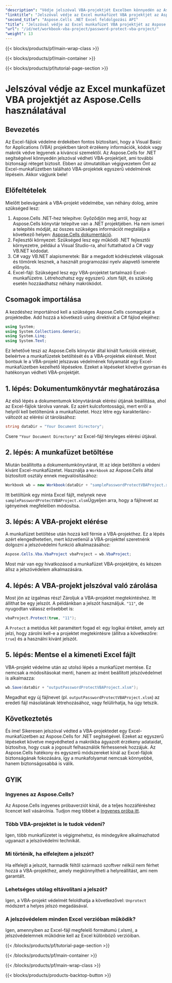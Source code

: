 ```yaml
---
"description": "Védje jelszóval VBA-projektjét Excelben könnyedén az Aspose.Cells for .NET segítségével. Kövesse ezt a lépésről lépésre szóló útmutatót a fokozott biztonság érdekében."
"linktitle": "Jelszóval védje az Excel munkafüzet VBA projektjét az Aspose.Cells használatával"
"second_title": "Aspose.Cells .NET Excel feldolgozási API"
"title": "Jelszóval védje az Excel munkafüzet VBA projektjét az Aspose.Cells használatával"
"url": "/id/net/workbook-vba-project/password-protect-vba-project/"
"weight": 13
---
```


{{< blocks/products/pf/main-wrap-class >}}

{{< blocks/products/pf/main-container >}}

{{< blocks/products/pf/tutorial-page-section >}}

# Jelszóval védje az Excel munkafüzet VBA projektjét az Aspose.Cells használatával

## Bevezetés
Az Excel-fájlok védelme érdekében fontos biztosítani, hogy a Visual Basic for Applications (VBA) projektben tárolt érzékeny információk, kódok vagy makrók védve legyenek a kíváncsi szemektől. Az Aspose.Cells for .NET segítségével könnyedén jelszóval védheti VBA-projektjeit, ami további biztonsági réteget biztosít. Ebben az útmutatóban végigvezetem Önt az Excel-munkafüzetben található VBA-projektek egyszerű védelmének lépésein. Akkor vágjunk bele!
## Előfeltételek
Mielőtt belevágnánk a VBA-projekt védelmébe, van néhány dolog, amire szükséged lesz:
1. Aspose.Cells .NET-hez telepítve: Győződjön meg arról, hogy az Aspose.Cells könyvtár telepítve van a .NET projektjében. Ha nem ismeri a telepítés módját, az összes szükséges információt megtalálja a következő helyen: [Aspose.Cells dokumentáció](https://reference.aspose.com/cells/net/).
2. Fejlesztői környezet: Szükséged lesz egy működő .NET fejlesztői környezetre, például a Visual Studio-ra, ahol futtathatod a C# vagy VB.NET kódodat.
3. C# vagy VB.NET alapismeretek: Bár a megadott kódrészletek világosak és tömörek lesznek, a használt programozási nyelv alapvető ismerete előnyös.
4. Excel-fájl: Szükséged lesz egy VBA-projektet tartalmazó Excel-munkafüzetre. Létrehozhatsz egy egyszerű .xlsm fájlt, és szükség esetén hozzáadhatsz néhány makrókódot.
## Csomagok importálása
A kezdéshez importálnod kell a szükséges Aspose.Cells csomagokat a projektedbe. Add hozzá a következő using direktívát a C# fájlod elejéhez:
```csharp
using System;
using System.Collections.Generic;
using System.Linq;
using System.Text;
```
Ez lehetővé teszi az Aspose.Cells könyvtár által kínált funkciók elérését, beleértve a munkafüzetek betöltését és a VBA-projektek elérését.
Most bontsuk le a VBA-projekt jelszavas védelmének folyamatát egy Excel-munkafüzetben kezelhető lépésekre. Ezeket a lépéseket követve gyorsan és hatékonyan védheti VBA-projektjét.
## 1. lépés: Dokumentumkönyvtár meghatározása
Az első lépés a dokumentumok könyvtárának elérési útjának beállítása, ahol az Excel-fájlok tárolva vannak. Ez azért kulcsfontosságú, mert erről a helyről kell betöltenünk a munkafüzetet. Hozz létre egy karakterlánc-változót az elérési út tárolásához:
```csharp
string dataDir = "Your Document Directory";
```
Csere `"Your Document Directory"` az Excel-fájl tényleges elérési útjával.
## 2. lépés: A munkafüzet betöltése
Miután beállította a dokumentumkönyvtárat, itt az ideje betölteni a védeni kívánt Excel-munkafüzetet. Használja a `Workbook` az Aspose.Cells által biztosított osztály ennek megvalósításához:
```csharp
Workbook wb = new Workbook(dataDir + "samplePasswordProtectVBAProject.xlsm");
```
Itt betöltünk egy minta Excel fájlt, melynek neve `samplePasswordProtectVBAProject.xlsm`Ügyeljen arra, hogy a fájlnevet az igényeinek megfelelően módosítsa.
## 3. lépés: A VBA-projekt elérése
A munkafüzet betöltése után hozzá kell férnie a VBA-projekthez. Ez a lépés azért elengedhetetlen, mert közvetlenül a VBA-projekttel szeretnénk dolgozni a jelszóvédelmi funkció alkalmazásához:
```csharp
Aspose.Cells.Vba.VbaProject vbaProject = wb.VbaProject;
```
Most már van egy hivatkozásod a munkafüzet VBA-projektjére, és készen állsz a jelszóvédelem alkalmazására.
## 4. lépés: A VBA-projekt jelszóval való zárolása
Most jön az izgalmas rész! Zároljuk a VBA-projektet megtekintéshez. Itt állíthat be egy jelszót. A példánkban a jelszót használjuk. `"11"`, de nyugodtan válassz erősebbet is:
```csharp
vbaProject.Protect(true, "11");
```
A `Protect` a metódus két paramétert fogad el: egy logikai értéket, amely azt jelzi, hogy zárolni kell-e a projektet megtekintésre (állítva a következőre: `true`) és a használni kívánt jelszót.
## 5. lépés: Mentse el a kimeneti Excel fájlt
VBA-projekt védelme után az utolsó lépés a munkafüzet mentése. Ez nemcsak a módosításokat menti, hanem az imént beállított jelszóvédelmet is alkalmazza:
```csharp
wb.Save(dataDir + "outputPasswordProtectVBAProject.xlsm");
```
Megadhat egy új fájlnevet (pl. `outputPasswordProtectVBAProject.xlsm`) az eredeti fájl másolatának létrehozásához, vagy felülírhatja, ha úgy tetszik.
## Következtetés
És íme! Sikeresen jelszóval védted a VBA-projektedet egy Excel-munkafüzetben az Aspose.Cells for .NET segítségével. Ezeket az egyszerű lépéseket követve megvédheted a makrókba ágyazott érzékeny adataidat, biztosítva, hogy csak a jogosult felhasználók férhessenek hozzájuk. Az Aspose.Cells hatékony és egyszerű módszereket kínál az Excel-fájlok biztonságának fokozására, így a munkafolyamat nemcsak könnyebbé, hanem biztonságosabbá is válik.
## GYIK
### Ingyenes az Aspose.Cells?
Az Aspose.Cells ingyenes próbaverziót kínál, de a teljes hozzáféréshez licencet kell vásárolnia. Tudjon meg többet a [Ingyenes próba itt](https://releases.aspose.com/).
### Több VBA-projektet is le tudok védeni?
Igen, több munkafüzetet is végigmehetsz, és mindegyikre alkalmazhatod ugyanazt a jelszóvédelmi technikát.
### Mi történik, ha elfelejtem a jelszót?
Ha elfelejti a jelszót, harmadik féltől származó szoftver nélkül nem férhet hozzá a VBA-projekthez, amely megkönnyítheti a helyreállítást, ami nem garantált.
### Lehetséges utólag eltávolítani a jelszót?
Igen, a VBA-projekt védelmét feloldhatja a következővel: `Unprotect` módszert a helyes jelszó megadásával.
### A jelszóvédelem minden Excel verzióban működik?
Igen, amennyiben az Excel-fájl megfelelő formátumú (.xlsm), a jelszóvédelemnek működnie kell az Excel különböző verzióiban.


{{< /blocks/products/pf/tutorial-page-section >}}

{{< /blocks/products/pf/main-container >}}

{{< /blocks/products/pf/main-wrap-class >}}

{{< blocks/products/products-backtop-button >}}